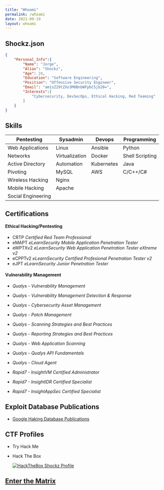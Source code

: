 ```yaml
---
title: "Whoami"
permalink: /whoami
date: 2021-09-19
layout: whoami
---
```


## Shockz.json

```json
{
    "Personal_Info":{
        "Name": "Jorge",
        "Alias": "Shockz",
        "Age": 24,
        "Education": "Software Engineering",
        "Position": "Offensive Security Engineer",
        "Email": "am1sZ29tZXo3M0BnbWFpbC5jb20=",
        "Interests":[
            "Cybersecurity, DevSecOps, Ethical Hacking, Red Teaming"
        ]
    }
}
```

## Skills

| Pentesting | Sysadmin | Devops |  Programming |
|-------|--------|---------|---------|
| Web Applications | Linux | Ansible | Python |
| Networks | Virtualization | Docker | Shell Scripting |
| Active Directory | Automation | Kubernetes | Java |
| Pivoting | MySQL | AWS | C/C++/C# |
| Wireless Hacking | Nginx |  |  |
| Mobile Hacking | Apache |  |  |
| Social Engineering |  |  |  |

## Certifications

#### Ethical Hacking/Pentesting

* CRTP *Certified Red Team Professional*
* eMAPT *eLearnSecurity Mobile Application Penetration Tester*
* eWPTXv2 *eLearnSecurity Web Application Penetration Tester eXtreme v2*
* eCPPTv2 *eLearnSecurity Certified Profesional Penetration Tester v2*
* eJPT *eLearnSecurity Junior Penetration Tester*

#### Vulnerability Management

* *Qualys - Vulnerability Management*
* *Qualys - Vulnerability Management Detection & Response*
* *Qualys - Cybersecurity Asset Management*
* *Qualys - Patch Management*
* *Qualys - Scanning Strategies and Best Practices*
* *Qualys - Reporting Strategies and Best Practices*
* *Qualys - Web Application Scanning*
* *Qualys - Qualys API Fundamentals*
* *Qualys - Cloud Agent*

* *Rapid7 - InsightVM Certified Administrator*
* *Rapid7 - InsightIDR Certified Specialist*
* *Rapid7 - InsightAppSec Certified Specialist*

## Exploit Database Publications

* [Google Haking Database Publications](https://www.exploit-db.com/google-hacking-database?author=11434)

## CTF Profiles

* Try Hack Me
    <script src="https://tryhackme.com/badge/438303"></script>

* Hack The Box
    <div class="doubleimg">
        <a href="https://app.hackthebox.eu/profile/616242">
            <img src="https://www.hackthebox.eu/badge/image/616242" alt="HackTheBox Shockz Profile">
        </a>
    </div>

## <a href="#" style="cursor: pointer;" onclick="get_matrix()">Enter the Matrix</a>